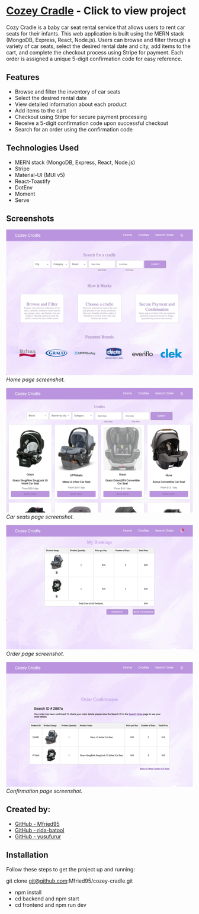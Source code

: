 # [Cozey Cradle](https://balmy-afternoon-production.up.railway.app/) - Click to view project

Cozy Cradle is a baby car seat rental service that allows users to rent car seats for their infants. This web application is built using the MERN stack (MongoDB, Express, React, Node.js). Users can browse and filter through a variety of car seats, select the desired rental date and city, add items to the cart, and complete the checkout process using Stripe for payment. Each order is assigned a unique 5-digit confirmation code for easy reference.

## Features

- Browse and filter the inventory of car seats
- Select the desired rental date
- View detailed information about each product
- Add items to the cart
- Checkout using Stripe for secure payment processing
- Receive a 5-digit confirmation code upon successful checkout
- Search for an order using the confirmation code

## Technologies Used

- MERN stack (MongoDB, Express, React, Node.js)
- Stripe
- Material-UI (MUI v5)
- React-Toastify
- DotEnv
- Moment
- Serve

## Screenshots

![Home page](./docs/Home.png)
_Home page screenshot._

![Cradles](./docs/Cradles.png)
_Car seats page screenshot._

![Bookings](./docs/bookings.png)
_Order page screenshot._

![Confirmation page](./docs/confirmed.png)
_Confirmation page screenshot._


## Created by:

- [GitHub - Mfried95](https://github.com/Mfried95)
- [GitHub - rida-batool](https://github.com/rida-batool)
- [GitHub - yusufurur](https://github.com/yusufurur)

## Installation

Follow these steps to get the project up and running:

git clone git@github.com:Mfried95/cozey-cradle.git

- npm install
- cd backend and npm start
- cd frontend and npm run dev
